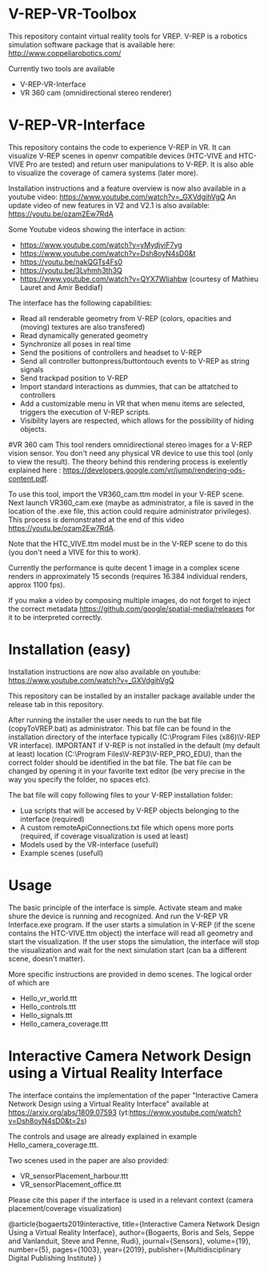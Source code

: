 # V-REP-VR-Toolbox
This repository containt virtual reality tools for VREP. V-REP is a robotics simulation software package that is available here: http://www.coppeliarobotics.com/

Currently two tools are available
- V-REP-VR-Interface
- VR 360 cam (omnidirectional stereo renderer)

# V-REP-VR-Interface
This repository contains the code to experience V-REP in VR. It can visualize V-REP scenes in openvr compatible devices (HTC-VIVE and HTC-VIVE Pro are tested) and return user manipulations to V-REP. It is also able to visualize the coverage of camera systems (later more).

Installation instructions and a feature overview is now also available in a youtube video:
https://www.youtube.com/watch?v=_GXVdgihVgQ
An update video of new features in V2 and V2.1 is also available:
https://youtu.be/ozam2Ew7RdA

Some Youtube videos showing the interface in action:
- https://www.youtube.com/watch?v=yMydjviF7yg
- https://www.youtube.com/watch?v=Dsh8oyN4sD0&t
- https://youtu.be/nakQGTs4Fs0
- https://youtu.be/3Lvhmh3th3Q
- https://www.youtube.com/watch?v=QYX7WIiahbw (courtesy of Mathieu Lauret and Amir Beddiaf)

The interface has the following capabilities:
- Read all renderable geometry from V-REP (colors, opacities and (moving) textures are also transfered)
- Read dynamically generated geometry
- Synchronize all poses in real time
- Send the positions of controllers and headset to V-REP
- Send all controller buttonpress/buttontouch events to V-REP as string signals
- Send trackpad position to V-REP
- Import standard interactions as dummies, that can be attatched to controllers
- Add a customizable menu in VR that when menu items are selected, triggers the execution of V-REP scripts.
- Visibility layers are respected, which allows for the possibility of hiding objects.

#VR 360 cam
This tool renders omnidirectional stereo images for a V-REP vision sensor. You don't need any physical VR device to use this tool (only to view the result). The theory behind this rendering process is exelently explained here : https://developers.google.com/vr/jump/rendering-ods-content.pdf.

To use this tool, import the VR360_cam.ttm model in your V-REP scene. Next launch VR360_cam.exe (maybe as administrator, a file is saved in the location of the .exe file, this action could require administrator privileges). 
This process is demonstrated at the end of this video https://youtu.be/ozam2Ew7RdA.

Note that the HTC_VIVE.ttm model must be in the V-REP scene to do this (you don't need a VIVE for this to work).

Currently the performance is quite decent 1 image in a complex scene renders in approximately 15 seconds (requires 16.384 individual renders, approx 1100 fps).

If you make a video by composing multiple images, do not forget to inject the correct metadata https://github.com/google/spatial-media/releases for it to be interpreted correctly.

# Installation (easy)
Installation instructions are now also available on youtube: https://www.youtube.com/watch?v=_GXVdgihVgQ

This repository can be installed by an installer package available under the release tab in this repository. 

After running the installer the user needs to run the bat file (copyToVREP.bat) as administrator. This bat file can be found in the installation directory of the interface typically (C:\Program Files (x86)\V-REP VR interface). 
IMPORTANT if V-REP is not installed in the default (my default at least) location (C:\Program Files\V-REP3\V-REP_PRO_EDU), than the correct folder should be identified in the bat file. The bat file can be changed by opening it in your favorite text editor (be very precise in the way you specify the folder, no spaces etc).

The bat file will copy following files to your V-REP installation folder:
- Lua scripts that will be accesed by V-REP objects belonging to the interface (required)
- A custom remoteApiConnections.txt file which opens more ports (required, if coverage visualization is used at least)
- Models used by the VR-interface (usefull)
- Example scenes (usefull)

# Usage
The basic principle of the interface is simple. Activate steam and make shure the device is running and recognized. And run the V-REP VR Interface.exe program. If the user starts a simulation in V-REP (if the scene contains the HTC-VIVE.ttm object) the interface will read all geometry and start the visualization. If the user stops the simulation, the interface will stop the visualization and wait for the next simulation start (can ba a different scene, doesn't matter).

More specific instructions are provided in demo scenes. The logical order of which are
- Hello_vr_world.ttt
- Hello_controls.ttt
- Hello_signals.ttt
- Hello_camera_coverage.ttt

# Interactive Camera Network Design using a Virtual Reality Interface
The interface contains the implementation of the paper "Interactive Camera Network Design using a Virtual Reality Interface" available at https://arxiv.org/abs/1809.07593 (yt:https://www.youtube.com/watch?v=Dsh8oyN4sD0&t=2s)

The controls and usage are already explained in example Hello_camera_coverage.ttt. 

Two scenes used in the paper are also provided:
- VR_sensorPlacement_harbour.ttt
- VR_sensorPlacement_office.ttt

Please cite this paper if the interface is used in a relevant context (camera placement/coverage visualization)

@article{bogaerts2019interactive,
  title={Interactive Camera Network Design Using a Virtual Reality Interface},
  author={Bogaerts, Boris and Sels, Seppe and Vanlanduit, Steve and Penne, Rudi},
  journal={Sensors},
  volume={19},
  number={5},
  pages={1003},
  year={2019},
  publisher={Multidisciplinary Digital Publishing Institute}
}

